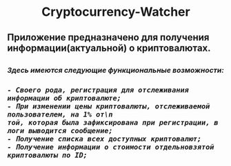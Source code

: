  <h1 align="center">Cryptocurrency-Watcher</h1>
 
<h2>Приложение предназначено для получения информации(актуальной) о криптовалютах.<h2/>
<h3><em>Здесь имеются следующие функциональные возможности:<em/><h3/>

    - Своего рода, регистрация для отслеживания информации об криптовалюте;
    - При изменении цены криптовалюты, отслеживаемой пользователем, на 1% от\n
    той, которая была зафиксирована при регистрации, в логи выводится сообщение;
    - Получение списка всех доступных криптовалют;
    - Получение информации о стоимости отдельновзятой криптовалюты по ID;


